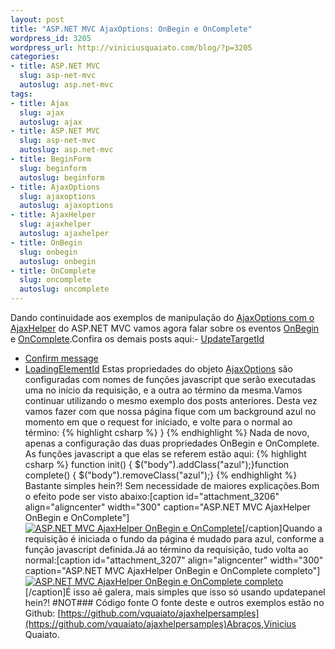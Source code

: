 ```yaml
--- 
layout: post
title: "ASP.NET MVC AjaxOptions: OnBegin e OnComplete"
wordpress_id: 3205
wordpress_url: http://viniciusquaiato.com/blog/?p=3205
categories: 
- title: ASP.NET MVC
  slug: asp-net-mvc
  autoslug: asp.net-mvc
tags: 
- title: Ajax
  slug: ajax
  autoslug: ajax
- title: ASP.NET MVC
  slug: asp-net-mvc
  autoslug: asp.net-mvc
- title: BeginForm
  slug: beginform
  autoslug: beginform
- title: AjaxOptions
  slug: ajaxoptions
  autoslug: ajaxoptions
- title: AjaxHelper
  slug: ajaxhelper
  autoslug: ajaxhelper
- title: OnBegin
  slug: onbegin
  autoslug: onbegin
- title: OnComplete
  slug: oncomplete
  autoslug: oncomplete
---
```

Dando continuidade aos exemplos de manipulação do [AjaxOptions com o AjaxHelper](http://viniciusquaiato.com/blog/tag/ajaxoptions/) do ASP.NET MVC vamos agora falar sobre os eventos [OnBegin](http://msdn.microsoft.com/en-us/library/system.web.mvc.ajax.ajaxoptions.onbegin.aspx) e [OnComplete](http://msdn.microsoft.com/en-us/library/system.web.mvc.ajax.ajaxoptions.oncomplete.aspx).Confira os demais posts aqui:- [UpdateTargetId](http://viniciusquaiato.com/blog/asp-net-mvc-ajaxoptions-updatetargetid/)
- [Confirm message](http://viniciusquaiato.com/blog/asp-net-mvc-ajaxoptions-confirm-message/)
- [LoadingElementId](http://viniciusquaiato.com/blog/asp-net-mvc-ajaxoptions-loadingelementid/)
Estas propriedades do objeto [AjaxOptions](http://msdn.microsoft.com/en-us/library/system.web.mvc.ajax.ajaxoptions.aspx) são configuradas com nomes de funções javascript que serão executadas uma no início da requisição, e a outra ao término da mesma.Vamos continuar utilizando o mesmo exemplo dos posts anteriores. Desta vez vamos fazer com que nossa página fique com um background azul no momento em que o request for iniciado, e volte para o normal ao término:
{% highlight csharp %}
}
{% endhighlight %}
Nada de novo, apenas a configuração das duas propriedades OnBegin e OnComplete. As funções javascript a que elas se referem estão aqui:
{% highlight csharp %}
function init() {    $("body").addClass("azul");}function complete() {    $("body").removeClass("azul");}
{% endhighlight %}
Bastante simples hein?! Sem necessidade de maiores explicações.Bom o efeito pode ser visto abaixo:[caption id="attachment_3206" align="aligncenter" width="300" caption="ASP.NET MVC AjaxHelper OnBegin e OnComplete"][![ASP.NET MVC AjaxHelper OnBegin e OnComplete](http://viniciusquaiato.com/blog/wp-content/uploads/2011/02/Ajax-Helper-OnBegin-e-OnComplete-300x256.png "ASP.NET MVC AjaxHelper OnBegin e OnComplete")](http://viniciusquaiato.com/blog/wp-content/uploads/2011/02/Ajax-Helper-OnBegin-e-OnComplete.png)[/caption]Quando a requisição é iniciada o fundo da página é mudado para azul, conforme a função javascript definida.Já ao término da requisição, tudo volta ao normal:[caption id="attachment_3207" align="aligncenter" width="300" caption="ASP.NET MVC AjaxHelper OnBegin e OnComplete completo"][![ASP.NET MVC AjaxHelper OnBegin e OnComplete completo](http://viniciusquaiato.com/blog/wp-content/uploads/2011/02/Ajax-Helper-OnBegin-e-OnComplete-2-300x256.png "ASP.NET MVC AjaxHelper OnBegin e OnComplete completo")](http://viniciusquaiato.com/blog/wp-content/uploads/2011/02/Ajax-Helper-OnBegin-e-OnComplete-2.png)[/caption]É isso aê galera, mais simples que isso só usando updatepanel hein?! #NOT### Código fonte
O fonte deste e outros exemplos estão no Github: [https://github.com/vquaiato/ajaxhelpersamples](https://github.com/vquaiato/ajaxhelpersamples)Abraços,Vinicius Quaiato.

